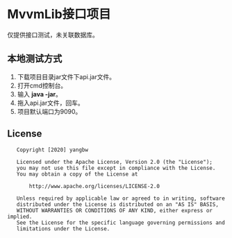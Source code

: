 # MvvmLib接口项目
仅提供接口测试，未关联数据库。

## 本地测试方式
1. 下载项目目录jar文件下api.jar文件。
2. 打开cmd控制台。
3. 输入 **java -jar**。
4. 拖入api.jar文件，回车。
5. 项目默认端口为9090。

## License

```
   Copyright [2020] yangbw

   Licensed under the Apache License, Version 2.0 (the "License");
   you may not use this file except in compliance with the License.
   You may obtain a copy of the License at

       http://www.apache.org/licenses/LICENSE-2.0

   Unless required by applicable law or agreed to in writing, software
   distributed under the License is distributed on an "AS IS" BASIS,
   WITHOUT WARRANTIES OR CONDITIONS OF ANY KIND, either express or implied.
   See the License for the specific language governing permissions and
   limitations under the License.
```
